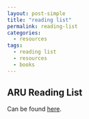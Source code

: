 ```yaml
---
layout: post-simple
title: "reading list"
permalink: reading-list
categories:
  - resources
tags:
  - reading list
  - resources
  - books
---
```


## ARU Reading List
Can be found [here](https://anglia.rl.talis.com/lists/9E63BB1B-E8FC-6F90-1082-930B0A6BAB2A.html).
